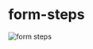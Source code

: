# form-steps

![form steps](https://user-images.githubusercontent.com/86317658/232366499-f7c3b3a5-f4c6-400d-8a9b-b5afc8489077.png)
